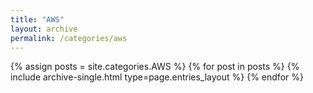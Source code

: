 ```yaml
---
title: "AWS"
layout: archive
permalink: /categories/aws
---
```



{% assign posts = site.categories.AWS %}
{% for post in posts %} {% include archive-single.html type=page.entries_layout %} {% endfor %}